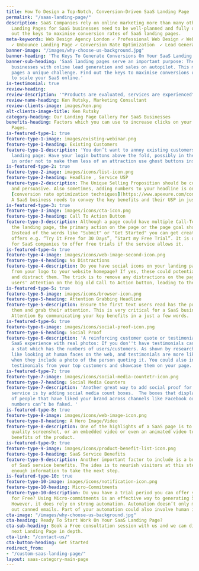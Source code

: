```yaml
---
title: How To Design a Top-Notch, Conversion-Driven SaaS Landing Page
permalink: "/saas-landing-page/"
description: SaaS Companies rely on online marketing more than many other sectors.
  Landing Pages for SaaS businesses need to be well-planned and fully optimised. Find
  out the keys to maximise conversion rates of SaaS landing pages.
meta-keywords: Web Design Agency London ✓ Professional Web Design ✓ Web Design London
  ✓ Unbounce Landing Page ✓ Conversion Rate Optimization  ✓ Lead Generation ✓
banner-image: "/images/why-choose-us-background.jpg"
banner-heading: 'The Keys To Generate Conversions On Your SaaS Landing Page '
banner-sub-heading: 'SaaS landing pages serve an important purpose: They help Saas
  businesses with online lead generation and sales on autopilot. This makes SaaS landing
  pages a unique challenge. Find out the keys to maximise conversions on landing pages
  to scale your SaaS online.'
is-testimonial: true
review-heading: 
review-description: '"Products are evaluated, services are experienced".'
review-name-heading: Ken Rutsky, Marketing Consultant
review-clients-image: images/ken.png
alt-clients-image-title: Ken Rutsky
category-heading: Our Landing Page Gallery For SaaS Businesses
benefits-heading: Factors which you can use to increase clicks on your SaaS Landing
  Pages.
is-featured-type-1: true
feature-type-1-image: images/existing-webinar.png
feature-type-1-heading: Existing Customers
feature-type-1-description: 'You don’t want to annoy existing customers on a SaaS
  landing page: Have your login buttons above the fold, possibly in the header. However,
  in order not to make them less of an attraction use ghost buttons instead.'
is-featured-type-2: true
feature-type-2-image: images/icons/list-icon.png
feature-type-2-heading: Headline , Service USP
feature-type-2-description: The Unique Selling Proposition should be concise, clear
  and persuasive. Also sometimes, adding numbers to your headline is one of the greatest
  [conversion rate optimization techniques](https://www.apexure.com/conversion-rate-optimization/).
  A SaaS business needs to convey the key benefits and their USP in just a few words.
is-featured-type-3: true
feature-type-3-image: images/icons/cta-icon.png
feature-type-3-heading: Call To Action Button
feature-type-3-description: Although a page could have multiple Call-To-Actions across
  the landing page, the primary action on the page or the page goal should be consistent.
  Instead of the words like "Submit" or "Get Started" you can get creative and include
  offers e.g. “Try it Free for 30 Days”, “Start my Free Trial”. It is quite common
  for SaaS companies to offer free trials if the service allows it.
is-featured-type-4: true
feature-type-4-image: images/icons/web-image-second-icon.png
feature-type-4-heading: No Distractions
feature-type-4-description: Do you have social icons on your landing page or link
  from your logo to your website homepage? If yes, these could potentially leak visitors
  and distract them. The trick is to remove any distractions on the page and focus
  users' attention on the big old Call to Action button, leading to the SaaS offer.
is-featured-type-5: true
feature-type-5-image: images/icons/browser-icon.png
feature-type-5-heading: Attention Grabbing Headline
feature-type-5-description: Ensure the first text users read has the punch to attract
  them and grab their attention. This is very critical for a SaaS business. Create
  Attention By communicating your key benefits in a just a few words.
is-featured-type-6: true
feature-type-6-image: images/icons/social-proof-icon.png
feature-type-6-heading: Social Proof
feature-type-6-description: 'A reinforcing customer quote or testimonial about the
  SaaS experience with real photos: If you don''t have testimonials can you prepare
  a stat which has the numbers of users/customers. As shown by research, people really
  like looking at human faces on the web, and testimonials are more likely to be trusted
  when they include a photo of the person quoting it. You could also include video
  testimonials from your top customers and showcase them on your page.'
is-featured-type-7: true
feature-type-7-image: images/icons/social-media-countetr-icon.png
feature-type-7-heading: Social Media Counters
feature-type-7-description: 'Another great way to add social proof for your software
  service is by adding social media count boxes.  The boxes that display the number
  of people that have liked your brand across channels like Facebook or Twitter. Those
  numbers can’t be faked. '
is-featured-type-8: true
feature-type-8-image: images/icons/web-image-icon.png
feature-type-8-heading: A Hero Image/Video
feature-type-8-description: One of the highlights of a SaaS page is to include a high
  quality screenshot, or an embedded video or even an animated video to explain the
  benefits of the product.
is-featured-type-9: true
feature-type-9-image: images/icons/product-benefit-list-icon.png
feature-type-9-heading: SaaS Service Benefits
feature-type-9-description: Another important factor to include is a bulleted list
  of SaaS service benefits. The idea is to nourish visitors at this step so they get
  enough information to take the next step.
is-featured-type-10: true
feature-type-10-image: images/icons/notification-icon.png
feature-type-10-heading: Micro-Commitments
feature-type-10-description: Do you have a trial period you can offer your customers
  for Free? Using Micro-commitments is an effective way to generating SaaS sign-ups.
  However, it does rely on strong automation. Automation doesn’t only mean sending
  out canned emails. Part of your automation could also involve human interaction.
cta-image: "/images/why-choose-us-background.jpg"
cta-heading: Ready To Start Work On Your SaaS Landing Page?
cta-sub-heading: Book a Free consultation session with us and we can discuss your
  next Landing Page in depth.
cta-link: "/contact-us/"
cta-button-heading: Get Started
redirect_from:
- "/custom-saas-landing-page/"
layout: saas-category-main-page
---
```


